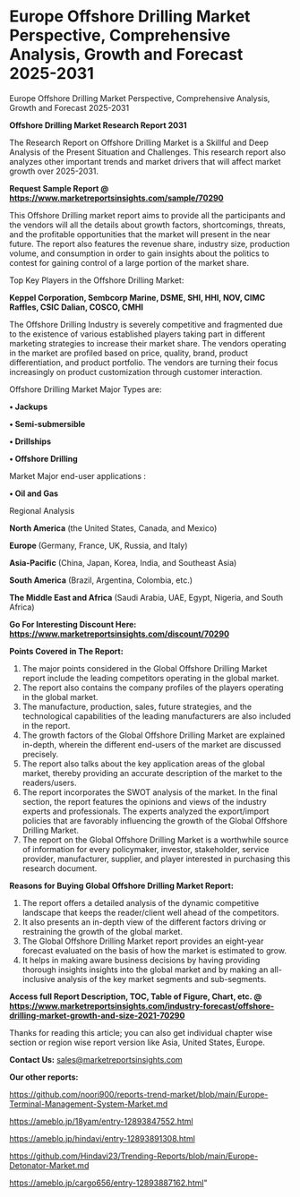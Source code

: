 # Europe Offshore Drilling Market Perspective, Comprehensive Analysis, Growth and Forecast 2025-2031
Europe Offshore Drilling Market Perspective, Comprehensive Analysis, Growth and Forecast 2025-2031

<strong>Offshore Drilling Market Research Report 2031</strong>

The Research Report on Offshore Drilling Market is a Skillful and Deep Analysis of the Present Situation and Challenges. This research report also analyzes other important trends and market drivers that will affect market growth over 2025-2031.

<strong>Request Sample Report @ <a href=https://www.marketreportsinsights.com/sample/70290>https://www.marketreportsinsights.com/sample/70290</a></strong>

This Offshore Drilling market report aims to provide all the participants and the vendors will all the details about growth factors, shortcomings, threats, and the profitable opportunities that the market will present in the near future. The report also features the revenue share, industry size, production volume, and consumption in order to gain insights about the politics to contest for gaining control of a large portion of the market share.

Top Key Players in the Offshore Drilling Market:

<strong>Keppel Corporation, Sembcorp Marine, DSME, SHI, HHI, NOV, CIMC Raffles, CSIC Dalian, COSCO, CMHI</strong>

The Offshore Drilling Industry is severely competitive and fragmented due to the existence of various established players taking part in different marketing strategies to increase their market share. The vendors operating in the market are profiled based on price, quality, brand, product differentiation, and product portfolio. The vendors are turning their focus increasingly on product customization through customer interaction.

Offshore Drilling Market Major Types are:

<strong>• Jackups

• Semi-submersible

• Drillships

• Offshore Drilling</strong>

Market Major end-user applications :

<strong>• Oil and Gas</strong>

Regional Analysis

</u><strong><b>North America</b></strong> (the United States, Canada, and Mexico)

<strong><b>Europe </b></strong>(Germany, France, UK, Russia, and Italy)

<strong><b>Asia-Pacific</b></strong> (China, Japan, Korea, India, and Southeast Asia)

<strong><b>South America</b></strong> (Brazil, Argentina, Colombia, etc.)

<strong><b>The Middle East and Africa</b></strong> (Saudi Arabia, UAE, Egypt, Nigeria, and South Africa)

<strong>Go For Interesting Discount Here: <a href=https://www.marketreportsinsights.com/discount/70290>https://www.marketreportsinsights.com/discount/70290</a></strong>

<strong>Points Covered in The Report:</strong>
<ol>
  <li>The major points considered in the Global Offshore Drilling Market report include the leading competitors operating in the global market.</li>
  <li>The report also contains the company profiles of the players operating in the global market.</li>
  <li>The manufacture, production, sales, future strategies, and the technological capabilities of the leading manufacturers are also included in the report.</li>
  <li>The growth factors of the Global Offshore Drilling Market are explained in-depth, wherein the different end-users of the market are discussed precisely.</li>
  <li>The report also talks about the key application areas of the global market, thereby providing an accurate description of the market to the readers/users.</li>
  <li>The report incorporates the SWOT analysis of the market. In the final section, the report features the opinions and views of the industry experts and professionals. The experts analyzed the export/import policies that are favorably influencing the growth of the Global Offshore Drilling Market.</li>
  <li>The report on the Global Offshore Drilling Market is a worthwhile source of information for every policymaker, investor, stakeholder, service provider, manufacturer, supplier, and player interested in purchasing this research document.</li>
</ol>
<strong>Reasons for Buying Global Offshore Drilling Market Report:</strong>

<ol>
  <li>The report offers a detailed analysis of the dynamic competitive landscape that keeps the reader/client well ahead of the competitors.</li>
  <li>It also presents an in-depth view of the different factors driving or restraining the growth of the global market.</li>
  <li>The Global Offshore Drilling Market report provides an eight-year forecast evaluated on the basis of how the market is estimated to grow.</li>
  <li>It helps in making aware business decisions by having providing thorough insights insights into the global market and by making an all-inclusive analysis of the key market segments and sub-segments.</li>
</ol>
<strong>Access full Report Description, TOC, Table of Figure, Chart, etc. @ <a href=https://www.marketreportsinsights.com/industry-forecast/offshore-drilling-market-growth-and-size-2021-70290>https://www.marketreportsinsights.com/industry-forecast/offshore-drilling-market-growth-and-size-2021-70290</a></strong>


Thanks for reading this article; you can also get individual chapter wise section or region wise report version like Asia, United States, Europe.

<strong>Contact Us:</strong>
sales@marketreportsinsights.com

<strong>Our other reports:</strong>

<a href=https://github.com/noori900/reports-trend-market/blob/main/Europe-Terminal-Management-System-Market.md>https://github.com/noori900/reports-trend-market/blob/main/Europe-Terminal-Management-System-Market.md</a>

<a href=https://ameblo.jp/18yam/entry-12893847552.html>https://ameblo.jp/18yam/entry-12893847552.html</a>

<a href=https://ameblo.jp/hindavi/entry-12893891308.html>https://ameblo.jp/hindavi/entry-12893891308.html</a>

<a href=https://github.com/Hindavi23/Trending-Reports/blob/main/Europe-Detonator-Market.md>https://github.com/Hindavi23/Trending-Reports/blob/main/Europe-Detonator-Market.md</a>

<a href=https://ameblo.jp/cargo656/entry-12893887162.html>https://ameblo.jp/cargo656/entry-12893887162.html</a>"

